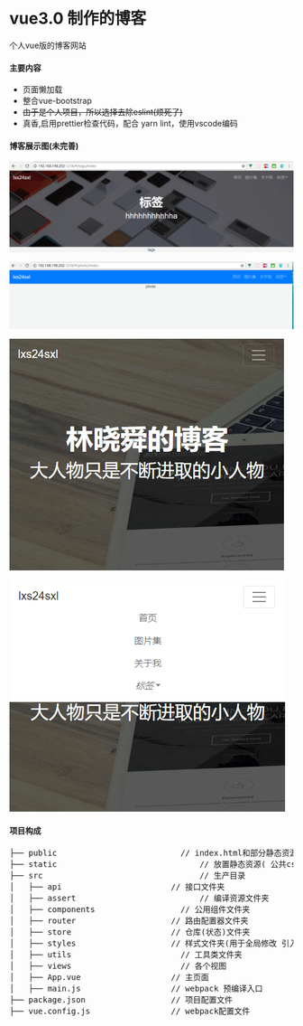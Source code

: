# vue3.0 制作的博客
个人vue版的博客网站

#### 主要内容

- 页面懒加载
- 整合vue-bootstrap
- ~~由于是个人项目，所以选择去除eslint(烦死了)~~
- 真香,启用prettier检查代码，配合 yarn lint，使用vscode编码

#### 博客展示图(未完善)
![pc标签页页面的图片](https://github.com/lxs24sxl/readme_add_pic/raw/master/images/vue-blog/tag-pc.png)

![无banner页面的图片](https://github.com/lxs24sxl/readme_add_pic/raw/master/images/vue-blog/photo-pc.png)

![移动端展示的图片](https://github.com/lxs24sxl/readme_add_pic/raw/master/images/vue-blog/index-mobile.png)

![移动端展示的图片2](https://github.com/lxs24sxl/readme_add_pic/raw/master/images/vue-blog/index-mobile2.png)

#### 项目构成

<pre>
├── public                     		// index.html和部分静态资源
├── static                   			// 放置静态资源( 公共css js images资源 )
├── src                   				// 生产目录
│   ├── api   	                  // 接口文件夹
│   ├── assert   	            		// 编译资源文件夹
│   ├── components   	            // 公用组件文件夹
│   ├── router                    // 路由配置器文件夹
│   ├── store                     // 仓库(状态)文件夹
│   ├── styles                    // 样式文件夹(用于全局修改 引入的组件样式)
│   ├── utils                    	// 工具类文件夹
│   ├── views                    	// 各个视图
│   ├── App.vue                   // 主页面
│   ├── main.js                   // webpack 预编译入口
├── package.json                  // 项目配置文件
├── vue.config.js                 // webpack配置文件
</pre>